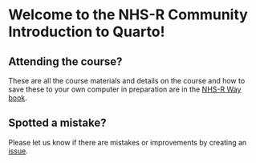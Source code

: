 
<!-- README.md is generated from README.Rmd. Please edit that file -->

# Welcome to the NHS-R Community Introduction to Quarto!

<!-- badges: start -->
<!-- badges: end -->

## Attending the course?

These are all the course materials and details on the course and how to save these to your own computer in preparation are in the [NHS-R Way book](https://nhsrway.nhsrcommunity.com/training.html#introduction-to-quarto-course-materials).

## Spotted a mistake?

Please let us know if there are mistakes or improvements by creating an
[issue](https://github.com/nhs-r-community/intro_r_data/issues).
